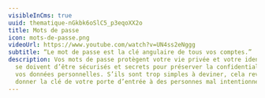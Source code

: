 ```yaml
---
visibleInCms: true
uuid: thematique-nGkbk6oSlC5_p3eqoXX2o
title: Mots de passe
icon: mots-de-passe.png
videoUrl: https://www.youtube.com/watch?v=UN4ss2eNggg
subtitle: “Le mot de passe est la clé angulaire de tous vos comptes.”
description: Vos mots de passe protègent votre vie privée et votre identité. Ils
  se doivent d’être sécurisés et secrets pour préserver la confidentialité de
  vos données personnelles. S’ils sont trop simples à deviner, cela revient à
  donner la clé de votre porte d’entrée à des personnes mal intentionnées.
---
```

